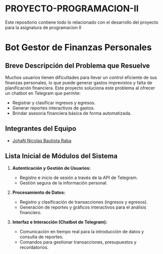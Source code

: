 # PROYECTO-PROGRAMACION-II
Este repositorio contiene todo lo relacionado con el desarrollo del proyecto para la asignatura de programacion II

# Bot Gestor de Finanzas Personales

## Breve Descripción del Problema que Resuelve

Muchos usuarios tienen dificultades para llevar un control eficiente de sus finanzas personales, lo que puede generar gastos imprevistos y falta de planificación financiera. Este proyecto soluciona este problema al ofrecer un chatbot en Telegram que permite:
- Registrar y clasificar ingresos y egresos.
- Generar reportes interactivos de gastos.
- Brindar asesoría financiera básica de forma automatizada.

## Integrantes del Equipo

- [JohaN Nicolas Bautista Raba](https://github.com/NicolasBautista4037)

## Lista Inicial de Módulos del Sistema

1. **Autenticación y Gestión de Usuarios:**  
   - Registro e inicio de sesión a través de la API de Telegram.  
   - Gestión segura de la información personal.

2. **Procesamiento de Datos:**  
   - Registro y clasificación de transacciones (ingresos y egresos).  
   - Generación de reportes y gráficos interactivos para el análisis financiero.

3. **Interfaz e Interacción (Chatbot de Telegram):**  
   - Comunicación en tiempo real para la introducción de datos y consulta de reportes.  
   - Comandos para gestionar transacciones, presupuestos y recordatorios.

